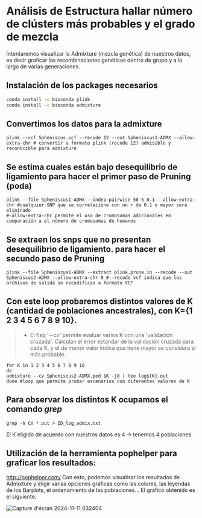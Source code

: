 

# Análisis de Estructura hallar número de clústers más probables y el grado de mezcla

Intentaremos visualizar la Admixture (mezcla genética) de nuestros datos, es decir graficar las recombinaciones genéticas dentro de grupo y a lo largo de varias generaciones.

## Instalación de los packages necesarios

```bash
conda install -c bioconda plink
conda install -c bioconda admixture
```

## Convertimos los datos para la admixture
```
plink --vcf Spheniscus.vcf --recode 12 --out Spheniscus1-ADMX --allow-extra-chr # convertir a formato plink (recode 12) admisible y reconocible para admixture 
```

## Se estima cuales están bajo desequilibrio de ligamiento para hacer el primer paso de Pruning (poda)
```
plink --file Spheniscus1-ADMX --indep-pairwise 50 5 0.1 --allow-extra-chr #cualquier SNP que se correlacione con un r de 0.1 o mayor será eliminado
#-allow-extra-chr permite el uso de cromosomas adicionales en comparación a el número de cromosomas de humanos
```

## Se extraen los snps que no presentan desequilibrio de ligamiento.  para hacer el secundo paso de Pruning 
```
plink --file Spheniscus1-ADMX --extract plink.prune.in --recode --out Spheniscus2-ADMX --allow-extra-chr 0 #--recode vcf indica que los archivos de salida se recodifican a formato VCF
```

## Con este loop probaremos  distintos valores de K (cantidad de poblaciones ancestrales), con K={1 2 3 4 5 6 7 8 9 10}.
> +  El flag '--cv' permite evaluar varios K con una 'validación cruzada'. Calculan el error estandar de la validación cruzada para cada K, y el de menor valor indica que tiene mayor se considera el más probable.

```
for K in 1 2 3 4 5 6 7 8 9 10
do
admixture --cv Spheniscus2-ADMX.ped $K -j8 | tee log${K}.out
done #loop que permite probar escenarios con diferentes valores de K
``` 
## Para observar los distintos K ocupamos el comando *grep*
```
grep -h CV *.out > ID_log_admix.txt
```
El K eligido de acuerdo con nuestros datos es 4 -> tenemos 4 poblaciones 

## Utilización de la herramienta pophelper para graficar los resultados:

http://pophelper.com/ 
Con esto, podemos visualisar los resultados de Admixture y eligir varias opciones gráficas como las colores, las leyendas de los Barplots, el ordenamiento de las poblaciones...
El gráfico obtenido es el siguiente:

![Capture d'écran 2024-11-11 032404](https://github.com/user-attachments/assets/3fc56ff7-622d-48cd-b9d1-5333c116fe9b)


